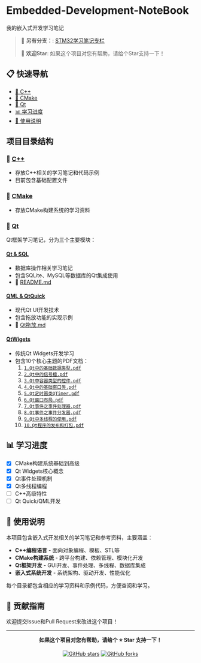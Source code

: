 # Embedded-Development-NoteBook
我的嵌入式开发学习笔记

> 📖 **另有分支：**: [STM32学习笔记专栏](https://github.com/FuZoe/Embedded-Development-NoteBook/tree/STM32p)
> 
> 🌟 **欢迎Star**: 如果这个项目对您有帮助，请给个Star支持一下！

## 📋 快速导航

- [📁 C++](#-c)
- [📁 CMake](#-cmake)
- [📁 Qt](#-qt)
- [📊 学习进度](#-学习进度)
- [📖 使用说明](#-使用说明)

## 项目目录结构

### 📁 [C++](./C++/)
- 存放C++相关的学习笔记和代码示例
- 目前包含基础配置文件

### 📁 [CMake](./CMake/)
- 存放CMake构建系统的学习资料

### 📁 [Qt](./Qt/)
Qt框架学习笔记，分为三个主要模块：

#### [Qt & SQL](./Qt/Qt%20&%20SQL/)
- 数据库操作相关学习笔记
- 包含SQLite、MySQL等数据库的Qt集成使用
- 📄 [README.md](./Qt/Qt%20&%20SQL/README.md)

#### [QML & QtQuick](./Qt/QML%20&%20QtQuick/)
- 现代Qt UI开发技术
- 包含拖放功能的实现示例
- 📄 [Qt拖放.md](./Qt/QML%20&%20QtQuick/Qt拖放.md)

#### [QtWigets](./Qt/QtWigets/)
- 传统Qt Widgets开发学习
- 包含10个核心主题的PDF文档：
  1. [`1.Qt中的基础数据类型.pdf`](./Qt/QtWigets/1.Qt中的基础数据类型.pdf)
  2. [`2.Qt中的信号槽.pdf`](./Qt/QtWigets/2.Qt中的信号槽.pdf)
  3. [`3.Qt中容器类型的控件.pdf`](./Qt/QtWigets/3.Qt中容器类型的控件.pdf)
  4. [`4.Qt中的基础窗口类.pdf`](./Qt/QtWigets/4.Qt中的基础窗口类.pdf)
  5. [`5.Qt定时器类QTimer.pdf`](./Qt/QtWigets/5.Qt定时器类QTimer.pdf)
  6. [`6.Qt窗口布局.pdf`](./Qt/QtWigets/6.Qt窗口布局.pdf)
  7. [`7.Qt事件之事件处理器.pdf`](./Qt/QtWigets/7.Qt事件之事件处理器.pdf)
  8. [`8.Qt事件之事件分发器.pdf`](./Qt/QtWigets/8.Qt事件之事件分发器.pdf)
  9. [`9.Qt中多线程的使用.pdf`](./Qt/QtWigets/9.Qt中多线程的使用.pdf)
  10. [`10.Qt程序的发布和打包.pdf`](./Qt/QtWigets/10.Qt程序的发布和打包.pdf)

## 📊 学习进度

- [x] CMake构建系统基础到高级
- [x] Qt Widgets核心概念
- [x] Qt事件处理机制
- [x] Qt多线程编程
- [ ] C++高级特性
- [ ] Qt Quick/QML开发

## 📖 使用说明

本项目包含嵌入式开发相关的学习笔记和参考资料，主要涵盖：
- **C++编程语言** - 面向对象编程、模板、STL等
- **CMake构建系统** - 跨平台构建、依赖管理、模块化开发
- **Qt框架开发** - GUI开发、事件处理、多线程、数据库集成
- **嵌入式系统开发** - 系统架构、驱动开发、性能优化

每个目录都包含相应的学习资料和示例代码，方便查阅和学习。

## 🤝 贡献指南

欢迎提交Issue和Pull Request来改进这个项目！

---

<div align="center">

**如果这个项目对您有帮助，请给个 ⭐ Star 支持一下！**

[![GitHub stars](https://img.shields.io/github/stars/FuZoe/Embedded-Development-NoteBook?style=social)](https://github.com/FuZoe/Embedded-Development-NoteBook)
[![GitHub forks](https://img.shields.io/github/forks/FuZoe/Embedded-Development-NoteBook?style=social)](https://github.com/FuZoe/Embedded-Development-NoteBook)

</div>

